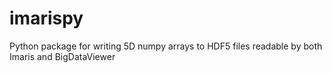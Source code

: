 # imarispy
Python package for writing 5D numpy arrays to HDF5 files readable by both Imaris and BigDataViewer
